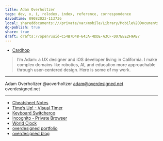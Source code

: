 ```yaml
---
title: Adam Overholtzer
tags: dev, x, i, rolodex, index, reference, correspondence
davodtime: 09082022-113736
local: shareddocuments:///private/var/mobile/Library/Mobile%20Documents/iCloud~md~obsidian/Documents/OBSHIDDIAN/drafts/C54B7D48-643A-4DDE-A3CF-D07EEE2F9AE7.md
dg-publish: true
share: true
draft: drafts://open?uuid=C54B7D48-643A-4DDE-A3CF-D07EEE2F9AE7
---
```


- [Cardhop](x-cardhop://show?id=contact:4FD2F5D1-FA7C-439F-9EEC-9F2893AB17FD&contact=Adam%20Overholtzer)

> I’m Adam: a UX designer and iOS developer living in California. I make complex domains like robotics, AI, and education more approachable through user-centered design. Here is some of my work.
---
Adam Overholtzer
@aoverholtzer
adam@overdesigned.net
overdesigned.net

---

- [Cheatsheet Notes](http://overdesigned.net/cheatsheet)
- [Time’s Up! - Visual Timer](http://overdesigned.net/timesup)
- [Keyboard Switcheroo](http://overdesigned.net/switcheroo)
- [Incognito - Private Browser](http://overdesigned.net/incognito)
- [World Clock](http://overdesigned.net/worldclock)
- [overdesigned portfolio](http://overdesigned.net/portfolio)
- [overdesigned blog](https://blog.overdesigned.net/)